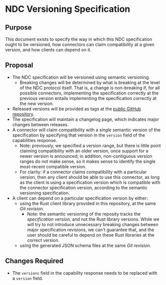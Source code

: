# NDC Versioning Specification

## Purpose

This document exists to specify the way in which this NDC specification ought to be versioned, how connectors can claim compatibility at a given version, and how clients can depend on it.

## Proposal

- The NDC specification will be versioned using semantic versioning.
  - Breaking changes will be determined by what is breaking at the level of the NDC protocol itself. That is, a change is non-breaking if, for all possible connectors, implementing the specification correctly at the previous version entails implementing the specification correctly at the new version.
- Released versions will be provided as tags at the [public GitHub repository](https://github.com/hasura/ndc-spec).
- The specification will maintain a changelog page, which indicates major changes between releases.
- A connector will claim compatibility with a _single_ semantic version of the specification by specifying that version in the `version` field of the capabilities response.
  - Note: previously, we specified a version range, but there is little point claiming compatibility with an older version, once support for a newer version is announced; in addition, non-contiguous version ranges do not make sense, so it makes sense to identify the single most-recent compatible version.
  - For clarity: if a connector claims compatibility with a particular version, then any client should be able to use this connector, as long as the client is using a specification version which is compatible with the connector specification version, according to the semantic versioning specification.
- A client can depend on a particular specification version by either:
  - using the Rust client library provided in this repository, at the same _Git revision_.
    - Note: the semantic versioning of the reposity tracks the _specification version_, and not the Rust library versions. While we will try to not introduce unnecessary breaking changes between major specification revisions, we can't guarantee that, and the user should be careful to depend on these Rust libraries at the correct version.
  - using the generated JSON schema files at the same _Git revision_.

## Changes Required

- The `versions` field in the capability response needs to be replaced with a `version` field.